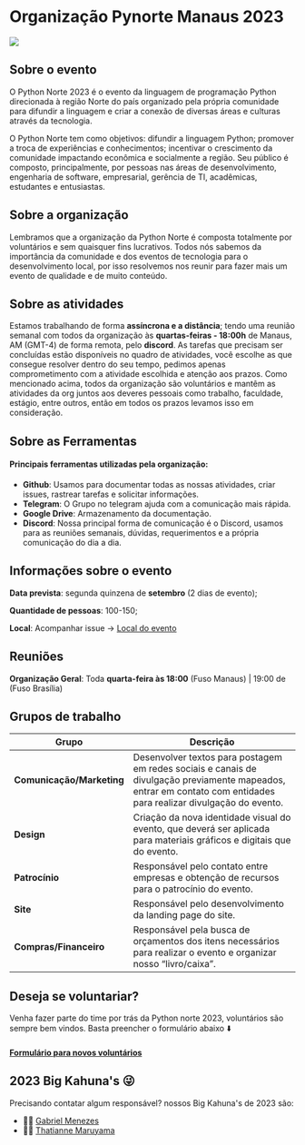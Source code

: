 # Organização Pynorte Manaus 2023 
![](https://user-images.githubusercontent.com/71537090/232899441-728ba590-cb1d-4e42-9405-efcc89b25cb9.png)

## Sobre o evento
O Python Norte 2023 é o evento da linguagem de programação Python direcionada à região Norte do país organizado pela própria comunidade para difundir a linguagem e criar a conexão de diversas áreas e culturas através da tecnologia.

O Python Norte tem como objetivos: difundir a linguagem Python; promover a troca de experiências e conhecimentos; incentivar o crescimento da comunidade impactando econômica e socialmente a região.
Seu público é composto, principalmente, por pessoas nas áreas de desenvolvimento, engenharia de software, empresarial, gerência de TI, acadêmicas, estudantes e entusiastas.

## Sobre a organização
Lembramos que a organização da Python Norte é composta totalmente por voluntários e sem quaisquer fins lucrativos. Todos nós sabemos da importância da comunidade e dos eventos de tecnologia para o desenvolvimento local, por isso resolvemos nos reunir para fazer mais um evento de qualidade e de muito conteúdo.

## Sobre as atividades
Estamos trabalhando de forma **assíncrona e a distância**; tendo uma reunião semanal com todos da organização às **quartas-feiras - 18:00h** de Manaus, AM (GMT-4) de forma remota, pelo **discord**.
As tarefas que precisam ser concluídas estão disponíveis no quadro de atividades, você escolhe as que consegue resolver dentro do seu tempo, pedimos apenas comprometimento com a atividade escolhida e atenção aos prazos.
Como mencionado acima, todos da organização são voluntários e mantêm  as atividades da org juntos aos deveres pessoais como trabalho, faculdade, estágio, entre outros, então em todos os prazos levamos isso em consideração. 

## Sobre as Ferramentas
#### Principais ferramentas utilizadas pela organização: 
* **Github**: Usamos para documentar todas as nossas atividades, criar issues, rastrear tarefas e solicitar informações.
* **Telegram**: O Grupo no telegram ajuda com a comunicação mais rápida.
* **Google Drive**: Armazenamento da documentação.
*  **Discord**: Nossa principal forma de comunicação é o Discord, usamos para as reuniões semanais, dúvidas, requerimentos e a própria comunicação do dia a dia.


## Informações sobre o evento

**Data prevista**: segunda quinzena de **setembro** (2 dias de evento);

**Quantidade de pessoas**: 100-150;

**Local**: Acompanhar issue -> [Local do evento](https://github.com/PyNorte/pynorte2023-org/issues/7)

## Reuniões
**Organização Geral**: Toda **quarta-feira às 18:00** (Fuso Manaus) | 19:00 de (Fuso Brasília)


## Grupos de trabalho
| Grupo | Descrição | 
|---|---|
| **Comunicação/Marketing** | Desenvolver textos para postagem em redes sociais e canais de divulgação previamente mapeados, entrar em contato com entidades para realizar divulgação do evento. 
| **Design** | Criação da nova identidade visual do evento, que deverá ser aplicada para materiais gráficos e digitais que do evento.
| **Patrocínio** | Responsável pelo contato entre empresas e obtenção de recursos para o patrocínio do evento.
| **Site** | Responsável pelo desenvolvimento da landing page do site. 
| **Compras/Financeiro**| Responsável pela busca de orçamentos dos itens necessários para realizar o evento e organizar nosso “livro/caixa”.

## Deseja se voluntariar?

Venha fazer parte do time por trás da Python norte 2023, voluntários são sempre bem vindos. Basta preencher o formulário abaixo ⬇️  

#### [Formulário para novos voluntários](https://forms.gle/u3FoYoygUyZphb6K7)


## 2023 Big Kahuna's 😜
Precisando contatar algum responsável? nossos Big Kahuna's de 2023 são:
* 👨‍💻 [Gabriel Menezes](https://github.com/gabrovskii)
* 👩‍💻 [Thatianne Maruyama](https://github.com/thaty-maru)




